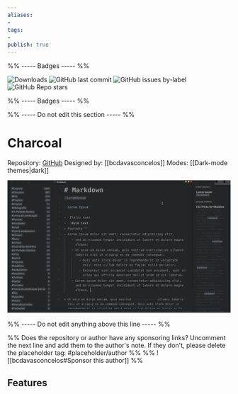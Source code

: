 ```yaml
---
aliases:
- 
tags: 
- 
publish: true
---
```


%% ----- Badges ----- %%

![Downloads](https://img.shields.io/badge/downloads-317-573E7A?style=for-the-badge&logo=)
![GitHub last commit](https://img.shields.io/github/last-commit/bcdavasconcelos/Obsidian-Charcoal?color=573E7A&label=last%20update&logo=github&style=for-the-badge)
![GitHub issues by-label](https://img.shields.io/github/issues/bcdavasconcelos/Obsidian-Charcoal/help%20wanted?color=573E7A&logo=github&style=for-the-badge) 
![GitHub Repo stars](https://img.shields.io/github/stars/bcdavasconcelos/Obsidian-Charcoal?color=573E7A&logo=github&style=for-the-badge)

%% ----- Badges ----- %%

%% ----- Do not edit this section ----- %%

# Charcoal

Repository: [GitHub](https://github.com/bcdavasconcelos/Obsidian-Charcoal)
Designed by: [[bcdavasconcelos]]
Modes: [[Dark-mode themes|dark]]



![screenshot](https://github.com/bcdavasconcelos/Obsidian-Charcoal/raw/master/charcoal.png)

%% ----- Do not edit anything above this line ----- %% 

%% Does the repository or author have any sponsoring links? Uncomment the next line and add them to the author's note. If they don't, please delete the placeholder tag: #placeholder/author %%
%% ![[bcdavasconcelos#Sponsor this author]] %%


## Features


